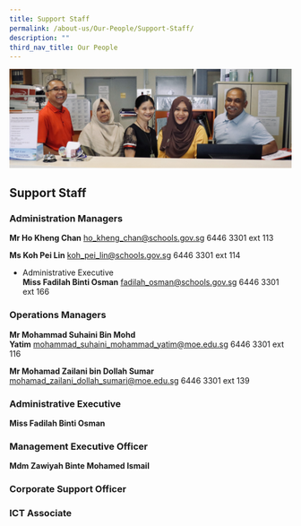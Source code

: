 ```yaml
---
title: Support Staff
permalink: /about-us/Our-People/Support-Staff/
description: ""
third_nav_title: Our People
---
```

![](/images/SupportStaff.jpg)

Support Staff
-------------

### **Administration Managers**

<b>Mr Ho Kheng Chan</b> ho_kheng_chan@schools.gov.sg 6446 3301 ext 113

<b>Ms Koh Pei Lin</b> koh_pei_lin@schools.gov.sg 6446 3301 ext 114

*   Administrative Executive  
    <b>Miss Fadilah Binti Osman</b> fadilah_osman@schools.gov.sg 6446 3301 ext 166
		
		
### **Operations Managers**

<b>Mr Mohammad Suhaini Bin Mohd Yatim</b> mohammad_suhaini_mohammad_yatim@moe.edu.sg 6446 3301 ext 116

<b>Mr Mohamad Zailani bin Dollah Sumar</b>
mohamad_zailani_dollah_sumari@moe.edu.sg 6446 3301 ext 139

### **Administrative Executive**

<b>Miss Fadilah Binti Osman</b>


### **Management Executive Officer**

<b>Mdm Zawiyah Binte Mohamed Ismail</b>



### **Corporate Support Officer**


### **ICT Associate**